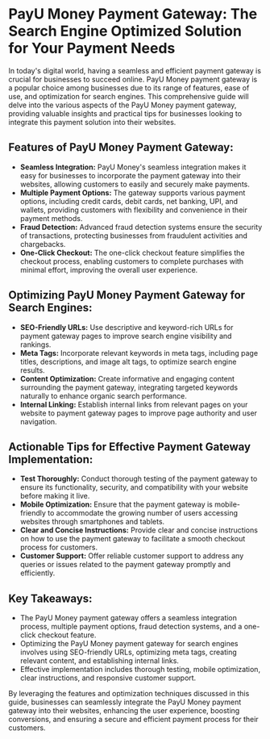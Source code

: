 # PayU Money Payment Gateway: The Search Engine Optimized Solution for Your Payment Needs

In today's digital world, having a seamless and efficient payment gateway is crucial for businesses to succeed online. PayU Money payment gateway is a popular choice among businesses due to its range of features, ease of use, and optimization for search engines. This comprehensive guide will delve into the various aspects of the PayU Money payment gateway, providing valuable insights and practical tips for businesses looking to integrate this payment solution into their websites.

## Features of PayU Money Payment Gateway:

- **Seamless Integration:** PayU Money's seamless integration makes it easy for businesses to incorporate the payment gateway into their websites, allowing customers to easily and securely make payments.
- **Multiple Payment Options:** The gateway supports various payment options, including credit cards, debit cards, net banking, UPI, and wallets, providing customers with flexibility and convenience in their payment methods.
- **Fraud Detection:** Advanced fraud detection systems ensure the security of transactions, protecting businesses from fraudulent activities and chargebacks.
- **One-Click Checkout:** The one-click checkout feature simplifies the checkout process, enabling customers to complete purchases with minimal effort, improving the overall user experience.

## Optimizing PayU Money Payment Gateway for Search Engines:

- **SEO-Friendly URLs:** Use descriptive and keyword-rich URLs for payment gateway pages to improve search engine visibility and rankings.
- **Meta Tags:** Incorporate relevant keywords in meta tags, including page titles, descriptions, and image alt tags, to optimize search engine results.
- **Content Optimization:** Create informative and engaging content surrounding the payment gateway, integrating targeted keywords naturally to enhance organic search performance.
- **Internal Linking:** Establish internal links from relevant pages on your website to payment gateway pages to improve page authority and user navigation.

## Actionable Tips for Effective Payment Gateway Implementation:

- **Test Thoroughly:** Conduct thorough testing of the payment gateway to ensure its functionality, security, and compatibility with your website before making it live.
- **Mobile Optimization:** Ensure that the payment gateway is mobile-friendly to accommodate the growing number of users accessing websites through smartphones and tablets.
- **Clear and Concise Instructions:** Provide clear and concise instructions on how to use the payment gateway to facilitate a smooth checkout process for customers.
- **Customer Support:** Offer reliable customer support to address any queries or issues related to the payment gateway promptly and efficiently.

## Key Takeaways:

- The PayU Money payment gateway offers a seamless integration process, multiple payment options, fraud detection systems, and a one-click checkout feature.
- Optimizing the PayU Money payment gateway for search engines involves using SEO-friendly URLs, optimizing meta tags, creating relevant content, and establishing internal links.
- Effective implementation includes thorough testing, mobile optimization, clear instructions, and responsive customer support.

By leveraging the features and optimization techniques discussed in this guide, businesses can seamlessly integrate the PayU Money payment gateway into their websites, enhancing the user experience, boosting conversions, and ensuring a secure and efficient payment process for their customers.
